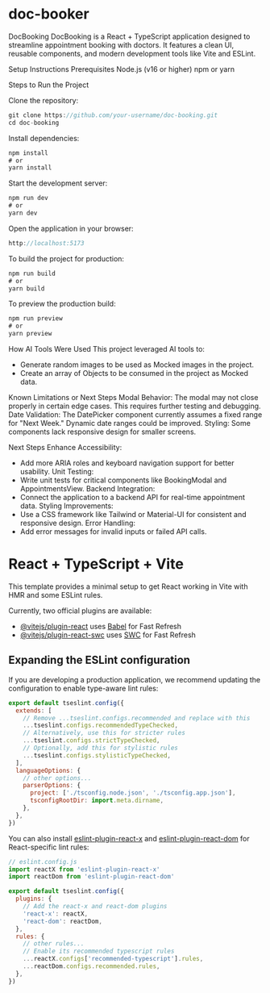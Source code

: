 # doc-booker
DocBooking
DocBooking is a React + TypeScript application designed to streamline appointment booking with doctors. It features a clean UI, reusable components, and modern development tools like Vite and ESLint.

Setup Instructions
Prerequisites
Node.js (v16 or higher)
npm or yarn

Steps to Run the Project

Clone the repository:
```js
git clone https://github.com/your-username/doc-booking.git
cd doc-booking
```

Install dependencies:
```js
npm install
# or
yarn install
```
Start the development server:
```js
npm run dev
# or
yarn dev
```
Open the application in your browser:
```js
http://localhost:5173
```
To build the project for production:
```js
npm run build
# or
yarn build
```
To preview the production build:
```js
npm run preview
# or
yarn preview
```


How AI Tools Were Used
This project leveraged AI tools to:
 - Generate random images to be used as Mocked images in the project.
 - Create an array of Objects to be consumed in the project as Mocked data.

Known Limitations or Next Steps
Modal Behavior:
The modal may not close properly in certain edge cases. This requires further testing and debugging.
Date Validation:
The DatePicker component currently assumes a fixed range for "Next Week." Dynamic date ranges could be improved.
Styling:
Some components lack responsive design for smaller screens.


Next Steps
Enhance Accessibility:
 - Add more ARIA roles and keyboard navigation support for better usability.
Unit Testing:
 - Write unit tests for critical components like BookingModal and AppointmentsView.
Backend Integration:
 - Connect the application to a backend API for real-time appointment data.
Styling Improvements:
 - Use a CSS framework like Tailwind or Material-UI for consistent and responsive design.
Error Handling:
 - Add error messages for invalid inputs or failed API calls.



# React + TypeScript + Vite

This template provides a minimal setup to get React working in Vite with HMR and some ESLint rules.

Currently, two official plugins are available:

- [@vitejs/plugin-react](https://github.com/vitejs/vite-plugin-react/blob/main/packages/plugin-react) uses [Babel](https://babeljs.io/) for Fast Refresh
- [@vitejs/plugin-react-swc](https://github.com/vitejs/vite-plugin-react/blob/main/packages/plugin-react-swc) uses [SWC](https://swc.rs/) for Fast Refresh

## Expanding the ESLint configuration

If you are developing a production application, we recommend updating the configuration to enable type-aware lint rules:

```js
export default tseslint.config({
  extends: [
    // Remove ...tseslint.configs.recommended and replace with this
    ...tseslint.configs.recommendedTypeChecked,
    // Alternatively, use this for stricter rules
    ...tseslint.configs.strictTypeChecked,
    // Optionally, add this for stylistic rules
    ...tseslint.configs.stylisticTypeChecked,
  ],
  languageOptions: {
    // other options...
    parserOptions: {
      project: ['./tsconfig.node.json', './tsconfig.app.json'],
      tsconfigRootDir: import.meta.dirname,
    },
  },
})
```

You can also install [eslint-plugin-react-x](https://github.com/Rel1cx/eslint-react/tree/main/packages/plugins/eslint-plugin-react-x) and [eslint-plugin-react-dom](https://github.com/Rel1cx/eslint-react/tree/main/packages/plugins/eslint-plugin-react-dom) for React-specific lint rules:

```js
// eslint.config.js
import reactX from 'eslint-plugin-react-x'
import reactDom from 'eslint-plugin-react-dom'

export default tseslint.config({
  plugins: {
    // Add the react-x and react-dom plugins
    'react-x': reactX,
    'react-dom': reactDom,
  },
  rules: {
    // other rules...
    // Enable its recommended typescript rules
    ...reactX.configs['recommended-typescript'].rules,
    ...reactDom.configs.recommended.rules,
  },
})
```

